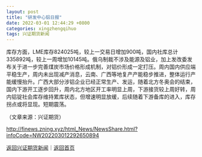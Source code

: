 ```yaml
---
layout: post
title: "研发中心铝日报"
date: 2022-03-01 12:44:29 +0800
categories: xingzhengqihuo
tags: 兴证期货新闻
---
```

<p>库存方面，LME库存824025吨，较上一交易日增加900吨，国内社库总计335892吨，较上一周增加10145吨。俄乌制裁不涉及能源及铝业，加上发改委发布关于进一步完善煤炭市场价格形成机制，对铝价形成一定打压。周内国内供应端平稳生产，周内未出现减产消息，云南、广西等地复产产能稳步推进，整体运行产能缓慢抬升。广西大部分涉铝企业已经正常生产、发运，随着北方冬奥会的结束，国内下游开工逐步回升，周内北方地区开工率明显上周，下游接货较上周好转，周内铝锭社会库存维持累库状态，但增速明显放缓，后续随着下游备库的进入，库存拐点或将显现。短期震荡。</p><p class="em_media">（文章来源：兴证期货）</p>

<http://finews.zning.xyz/html_News/NewsShare.html?infoCode=NW202203012292650894>

[返回兴证期货新闻](//finews.withounder.com/category/xingzhengqihuo.html)｜[返回首页](//finews.withounder.com/)